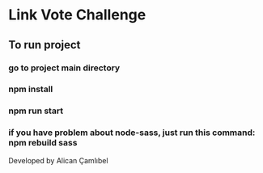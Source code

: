 # Link Vote Challenge 

## To run project
### go to project main directory
### npm install
### npm run start

### if you have problem about node-sass, just run this command: npm rebuild sass

Developed by Alican Çamlıbel